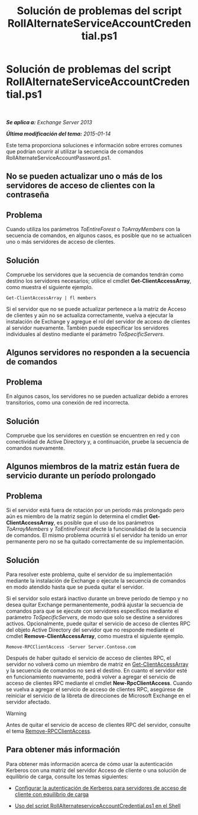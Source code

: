 ﻿---
title: 'Solución de problemas del script RollAlternateServiceAccountCredential.ps1'
TOCTitle: Solución de problemas del script RollAlternateServiceAccountCredential.ps1
ms:assetid: 2bbf36d3-eb89-4f92-a8de-259a7cb64d62
ms:mtpsurl: https://technet.microsoft.com/es-es/library/Ff808310(v=EXCHG.150)
ms:contentKeyID: 63918677
ms.date: 05/22/2018
mtps_version: v=EXCHG.150
ms.translationtype: MT
---

# Solución de problemas del script RollAlternateServiceAccountCredential.ps1

 

_**Se aplica a:** Exchange Server 2013_

_**Última modificación del tema:** 2015-01-14_

Este tema proporciona soluciones e información sobre errores comunes que podrían ocurrir al utilizar la secuencia de comandos RollAlternateServiceAccountPassword.ps1.

## No se pueden actualizar uno o más de los servidores de acceso de clientes con la contraseña

## Problema

Cuando utiliza los parámetros *ToEntireForest* o *ToArrayMembers* con la secuencia de comandos, en algunos casos, es posible que no se actualicen uno o más servidores de acceso de clientes.

## Solución

Compruebe los servidores que la secuencia de comandos tendrán como destino los servidores necesarios; utilice el cmdlet **Get-ClientAccessArray**, como muestra el siguiente ejemplo.

    Get-ClientAccessArray | fl members

Si el servidor que no se puede actualizar pertenece a la matriz de Acceso de clientes y aún no se actualiza correctamente, vuelva a ejecutar la instalación de Exchange y agregue el rol del servidor de acceso de clientes al servidor nuevamente. También puede especificar los servidores individuales al destino mediante el parámetro *ToSpecificServers*.

## Algunos servidores no responden a la secuencia de comandos

## Problema

En algunos casos, los servidores no se pueden actualizar debido a errores transitorios, como una conexión de red incorrecta.

## Solución

Compruebe que los servidores en cuestión se encuentren en red y con conectividad de Active Directory y, a continuación, pruebe la secuencia de comandos nuevamente.

## Algunos miembros de la matriz están fuera de servicio durante un período prolongado

## Problema

Si el servidor está fuera de rotación por un período más prolongado pero aún es miembro de la matriz según lo determina el cmdlet **Get-ClientAccessArray**, es posible que el uso de los parámetros *ToArrayMembers* y *ToEntireForest* afecte la funcionalidad de la secuencia de comandos. El mismo problema ocurrirá si el servidor ha tenido un error permanente pero no se ha quitado correctamente de su implementación.

## Solución

Para resolver este problema, quite el servidor de su implementación mediante la instalación de Exchange o ejecute la secuencia de comandos en modo atendido hasta que se pueda quitar el servidor.

Si el servidor solo estará inactivo durante un breve período de tiempo y no desea quitar Exchange permanentemente, podrá ajustar la secuencia de comandos para que se ejecute con servidores específicos mediante el parámetro *ToSpecificServers*, de modo que solo se destine a servidores activos. Opcionalmente, puede quitar el servicio de acceso de clientes RPC del objeto Active Directory del servidor que no responde mediante el cmdlet **Remove-ClientAccessArray**, como muestra el siguiente ejemplo.

    Remove-RPCClientAccess -Server Server.Contoso.com

Después de haber quitado el servicio de acceso de clientes RPC, el servidor no volverá como un miembro de matriz en [Get-ClientAccessArray](https://technet.microsoft.com/es-es/library/dd297976\(v=exchg.150\)) y la secuencia de comandos no será el destino. En cuanto el servidor esté en funcionamiento nuevamente, podrá volver a agregar el servicio de acceso de clientes RPC mediante el cmdlet **New-RpcClientAccess**. Cuando se vuelva a agregar el servicio de acceso de clientes RPC, asegúrese de reiniciar el servicio de la libreta de direcciones de Microsoft Exchange en el servidor afectado.


> [!WARNING]
> Antes de quitar el servicio de acceso de clientes RPC del servidor, consulte el tema <A href="https://technet.microsoft.com/es-es/library/dd298151(v=exchg.150)">Remove-RPCClientAccess</A>.



## Para obtener más información

Para obtener más información acerca de cómo usar la autenticación Kerberos con una matriz del servidor Acceso de cliente o una solución de equilibrio de carga, consulte los temas siguientes:

  - [Configurar la autenticación de Kerberos para servidores de acceso de cliente con equilibrio de carga](configuring-kerberos-authentication-for-load-balanced-client-access-servers-exchange-2013-help.md)

  - [Uso del script RollAlternateserviceAccountCredential.ps1 en el Shell](using-the-rollalternateserviceaccountcredential-ps1-script-in-the-shell-exchange-2013-help.md)

